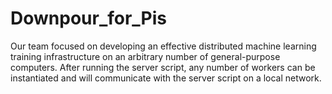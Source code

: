# Downpour_for_Pis

Our team focused on developing an effective distributed machine learning training infrastructure on an arbitrary number of general-purpose computers. After running the server script, any number of workers can be instantiated and will communicate with the server script on a local network.

